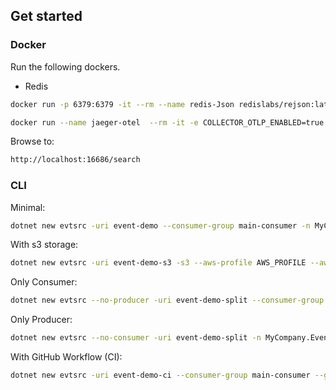 ## Get started 

### Docker

Run the following dockers.

- Redis

```bash
docker run -p 6379:6379 -it --rm --name redis-Json redislabs/rejson:latest
```

```bash
docker run --name jaeger-otel  --rm -it -e COLLECTOR_OTLP_ENABLED=true -p 16686:16686 -p 4317:4317 -p 4318:4318  jaegertracing/all-in-one:latest
```

Browse to:
```bash
http://localhost:16686/search
```

### CLI

Minimal:

```bash
dotnet new evtsrc -uri event-demo --consumer-group main-consumer -n MyCompany.Events -eb MyEvent
```

With s3 storage:  

```bash
dotnet new evtsrc -uri event-demo-s3 -s3 --aws-profile AWS_PROFILE --aws-profile-region us-east-1 --s3-bucket event-sourcing-demo --consumer-group main-consumer -n MyCompany.Events.S3Storage -eb MyEvent
```

Only Consumer:  

```bash
dotnet new evtsrc --no-producer -uri event-demo-split --consumer-group main-consumer -n MyCompany.Events.Consumer -eb MyEvent
```

Only Producer:  

```bash
dotnet new evtsrc --no-consumer -uri event-demo-split -n MyCompany.Events.Producer -eb MyEvent
```  

With GitHub Workflow (CI):  

```bash
dotnet new evtsrc -uri event-demo-ci --consumer-group main-consumer --github-ci --git-email ci-mail@gmail.com -n MyCompany.Events.CI -eb MyEvent
```  